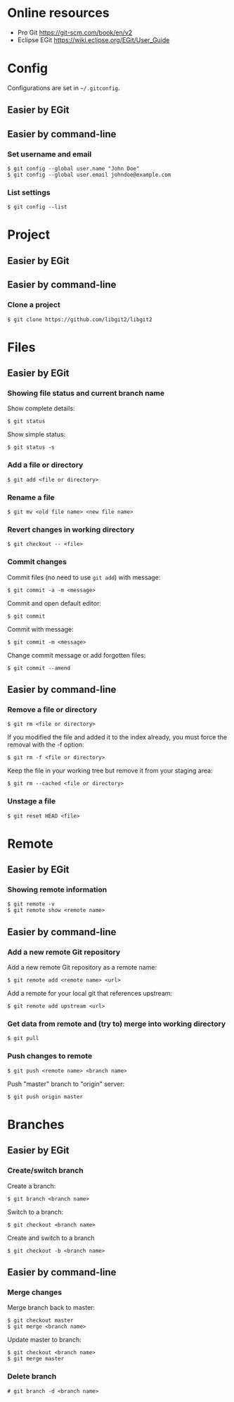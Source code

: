 # Online resources

* Pro Git <https://git-scm.com/book/en/v2>
* Eclipse EGit <https://wiki.eclipse.org/EGit/User_Guide>

# Config

Configurations are set in `~/.gitconfig`.

## Easier by EGit

## Easier by command-line

### Set username and email

    $ git config --global user.name "John Doe"
    $ git config --global user.email johndoe@example.com

### List settings

    $ git config --list

# Project

## Easier by EGit

## Easier by command-line

### Clone a project

    $ git clone https://github.com/libgit2/libgit2

# Files

## Easier by EGit

### Showing file status and current branch name

Show complete details:

    $ git status

Show simple status:

    $ git status -s

### Add a file or directory

    $ git add <file or directory>

### Rename a file

    $ git mv <old file name> <new file name>

### Revert changes in working directory

    $ git checkout -- <file>

### Commit changes

Commit files (no need to use `git add`) with message:

    $ git commit -a -m <message>

Commit and open default editor:

    $ git commit

Commit with message:

    $ git commit -m <message>

Change commit message or add forgotten files:

    $ git commit --amend

## Easier by command-line

### Remove a file or directory

    $ git rm <file or directory>

If you modified the file and added it to the index already, you must force the removal with the -f option:

    $ git rm -f <file or directory>

Keep the file in your working tree  but  remove  it  from  your  staging  area:

    $ git rm --cached <file or directory>

### Unstage a file

    $ git reset HEAD <file>

# Remote

## Easier by EGit

### Showing remote information

    $ git remote -v
    $ git remote show <remote name>

## Easier by command-line

### Add a new remote Git repository

Add a new remote Git repository as a remote name:

    $ git remote add <remote name> <url>

Add a remote for your local git that references upstream:

    $ git remote add upstream <url>

### Get data from remote and (try to) merge into working directory

    $ git pull

### Push changes to remote
 
    $ git push <remote name> <branch name>

Push "master" branch to "origin" server:

    $ git push origin master

# Branches

## Easier by EGit

### Create/switch branch

Create a branch:

    $ git branch <branch name>

Switch to a branch:

    $ git checkout <branch name>

Create and switch to a branch

    $ git checkout -b <branch name>

## Easier by command-line

### Merge changes

Merge branch back to master:

    $ git checkout master
    $ git merge <branch name>

Update master to branch:

    $ git checkout <branch name>
    $ git merge master

### Delete branch

    # git branch -d <branch name>

